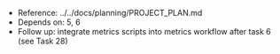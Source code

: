 - Reference: ../../docs/planning/PROJECT_PLAN.md
- Depends on: 5, 6
- Follow up: integrate metrics scripts into metrics workflow after task 6 (see Task 28)
